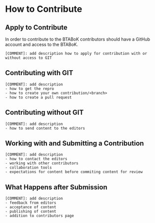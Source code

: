 # How to Contribute

## Apply to Contribute

In order to contribute to the BTABoK contributors should have a GitHub account and access to the BTABoK.

```
[COMMENT]: add description how to apply for contribution with or without access to GIT
```

## Contributing with GIT



```
[COMMENT]: add description 
- how to get the repro
- how to create your own contribution/<branch>
- how to create a pull request
```



## Contributing without GIT



```
[COMMENT]: add description 
- how to send content to the editors
```



## Working with and Submitting a Contribution



```
[COMMENT]: add description 
- how to contact the editors
- working with other contributors
- collaboration tools
- expectations for content before commiting content for review
```



## What Happens after Submission



```
[COMMENT]: add description 
- feedback from editors
- acceptance of content
- publishing of content
- addition to contributors page
```

